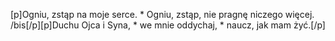 [p]Ogniu, zstąp na moje serce. * Ogniu, zstąp, nie pragnę niczego więcej. /bis[/p][p]Duchu Ojca i Syna, * we mnie oddychaj, * naucz, jak mam żyć.[/p]